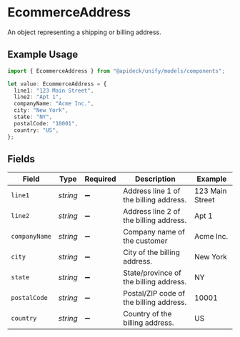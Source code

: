 # EcommerceAddress

An object representing a shipping or billing address.

## Example Usage

```typescript
import { EcommerceAddress } from "@apideck/unify/models/components";

let value: EcommerceAddress = {
  line1: "123 Main Street",
  line2: "Apt 1",
  companyName: "Acme Inc.",
  city: "New York",
  state: "NY",
  postalCode: "10001",
  country: "US",
};
```

## Fields

| Field                                   | Type                                    | Required                                | Description                             | Example                                 |
| --------------------------------------- | --------------------------------------- | --------------------------------------- | --------------------------------------- | --------------------------------------- |
| `line1`                                 | *string*                                | :heavy_minus_sign:                      | Address line 1 of the billing address.  | 123 Main Street                         |
| `line2`                                 | *string*                                | :heavy_minus_sign:                      | Address line 2 of the billing address.  | Apt 1                                   |
| `companyName`                           | *string*                                | :heavy_minus_sign:                      | Company name of the customer            | Acme Inc.                               |
| `city`                                  | *string*                                | :heavy_minus_sign:                      | City of the billing address.            | New York                                |
| `state`                                 | *string*                                | :heavy_minus_sign:                      | State/province of the billing address.  | NY                                      |
| `postalCode`                            | *string*                                | :heavy_minus_sign:                      | Postal/ZIP code of the billing address. | 10001                                   |
| `country`                               | *string*                                | :heavy_minus_sign:                      | Country of the billing address.         | US                                      |